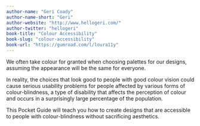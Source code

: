 ```yaml
---
author-name: "Geri Coady"
author-name-short: "Geri"
author-website: "http://www.hellogeri.com/"
author-twitter: "hellogeri"
book-title: "Colour Accessibility"
book-slug: "colour-accessibility"
book-url: "https://gumroad.com/l/loura11y"
---
```


We often take colour for granted when choosing palettes for our designs, assuming the appearance will be the same for everyone.

In reality, the choices that look good to people with good colour vision could cause serious usability problems for people affected by various forms of colour-blindness, a type of disability that affects the perception of colour and occurs in a surprisingly large percentage of the population.

This Pocket Guide will teach you how to create designs that are accessible to people with colour-blindness without sacrificing aesthetics.
